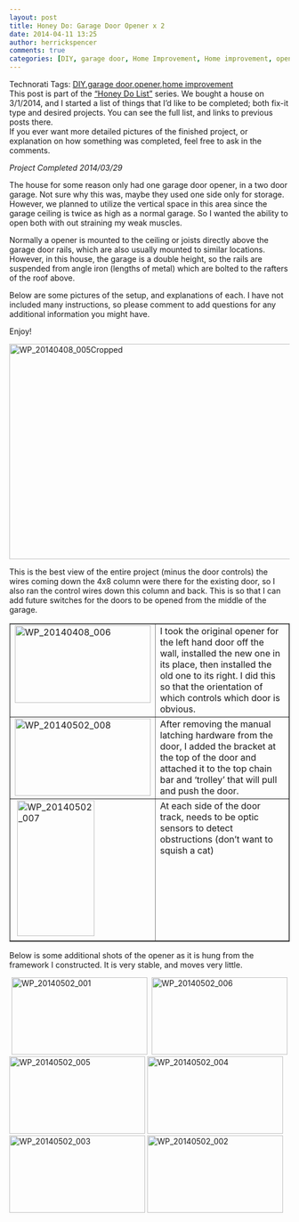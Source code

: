 ```yaml
---
layout: post
title: Honey Do: Garage Door Opener x 2
date: 2014-04-11 13:25
author: herrickspencer
comments: true
categories: [DIY, garage door, Home Improvement, Home improvement, opener]
---
```

<p></p>  <div id="scid:0767317B-992E-4b12-91E0-4F059A8CECA8:901caa73-0610-4038-9d74-3b46ef6bb20a" class="wlWriterEditableSmartContent" style="float:none;margin:0;display:inline;padding:0;">Technorati Tags: <a href="http://technorati.com/tags/DIY" rel="tag">DIY</a>,<a href="http://technorati.com/tags/garage+door" rel="tag">garage door</a>,<a href="http://technorati.com/tags/opener" rel="tag">opener</a>,<a href="http://technorati.com/tags/home+improvement" rel="tag">home improvement</a></div>  <br />This post is part of the <a href="http://herrickspencer.wordpress.com/honey-do-list/">“Honey Do List”</a> series. We bought a house on 3/1/2014, and I started a list of things that I’d like to be completed; both fix-it type and desired projects. You can see the full list, and links to previous posts there.   <br />If you ever want more detailed pictures of the finished project, or explanation on how something was completed, feel free to ask in the comments.  <p></p>  <p><em>Project Completed 2014/03/29</em></p>  <p>The house for some reason only had one garage door opener, in a two door garage. Not sure why this was, maybe they used one side only for storage. However, we planned to utilize the vertical space in this area since the garage ceiling is twice as high as a normal garage. So I wanted the ability to open both with out straining my weak muscles.</p>  <p>Normally a opener is mounted to the ceiling or joists directly above the garage door rails, which are also usually mounted to similar locations. However, in this house, the garage is a double height, so the rails are suspended from angle iron (lengths of metal) which are bolted to the rafters of the roof above.</p>  <p> Below are some pictures of the setup, and explanations of each. I have not included many instructions, so please comment to add questions for any additional information you might have.</p>  <p>Enjoy!</p>  <p><a href="https://herrickspencer.blog/wp-content/uploads/2014/04/wp_20140408_005cropped.jpg"><img title="WP_20140408_005Cropped" style="display:inline;border-width:0;" border="0" alt="WP_20140408_005Cropped" src="https://herrickspencer.blog/wp-content/uploads/2014/04/wp_20140408_005cropped_thumb.jpg" width="634" height="387" /></a> </p>  <p>This is the best view of the entire project (minus the door controls) the wires coming down the 4x8 column were there for the existing door, so I also ran the control wires down this column and back. This is so that I can add future switches for the doors to be opened from the middle of the garage. </p>  <table cellspacing="10" cellpadding="2" width="731" border="1"><tbody>     <tr>       <td valign="top" width="200"><a href="https://herrickspencer.blog/wp-content/uploads/2014/04/wp_20140408_006.jpg"><img title="WP_20140408_006" style="display:inline;border-width:0;" border="0" alt="WP_20140408_006" src="https://herrickspencer.blog/wp-content/uploads/2014/04/wp_20140408_006_thumb.jpg" width="244" height="139" /></a></td>        <td valign="top" width="499">I took the original opener for the left hand door off the wall, installed the new one in its place, then installed the old one to its right. I did this so that the orientation of which controls which door is obvious.</td>     </tr>      <tr>       <td valign="top" width="200"><a href="https://herrickspencer.blog/wp-content/uploads/2014/05/wp_20140502_008.jpg"><img title="WP_20140502_008" style="border-top:0;border-right:0;border-bottom:0;border-left:0;display:inline;" border="0" alt="WP_20140502_008" src="https://herrickspencer.blog/wp-content/uploads/2014/05/wp_20140502_008_thumb.jpg" width="244" height="139" /></a><a href="https://herrickspencer.blog/wp-content/uploads/2014/05/wp_20140502_001.jpg"></a></td>        <td valign="top" width="499">After removing the manual latching hardware from the door, I added the bracket at the top of the door and attached it to the top chain bar and ‘trolley’ that will pull and push the door.</td>     </tr>      <tr>       <td valign="top" width="200">&#160;<a href="https://herrickspencer.blog/wp-content/uploads/2014/05/wp_20140502_007.jpg"><img title="WP_20140502_007" style="border-top:0;border-right:0;border-bottom:0;border-left:0;display:inline;" border="0" alt="WP_20140502_007" src="https://herrickspencer.blog/wp-content/uploads/2014/05/wp_20140502_007_thumb.jpg" width="139" height="244" /></a></td>        <td valign="top" width="499">At each side of the door track, needs to be optic sensors to detect obstructions (don’t want to squish a cat)</td>     </tr>   </tbody></table>  <p>Below is some additional shots of the opener as it is hung from the framework I constructed. It is very stable, and moves very little.</p>  <p>&#160;<a href="https://herrickspencer.blog/wp-content/uploads/2014/05/wp_20140502_001.jpg"><img title="WP_20140502_001" style="border-top:0;border-right:0;border-bottom:0;border-left:0;display:inline;" border="0" alt="WP_20140502_001" src="https://herrickspencer.blog/wp-content/uploads/2014/05/wp_20140502_001_thumb.jpg" width="244" height="139" /></a>&#160; <a href="https://herrickspencer.blog/wp-content/uploads/2014/05/wp_20140502_006.jpg"><img title="WP_20140502_006" style="border-top:0;border-right:0;border-bottom:0;border-left:0;display:inline;" border="0" alt="WP_20140502_006" src="https://herrickspencer.blog/wp-content/uploads/2014/05/wp_20140502_006_thumb.jpg" width="244" height="139" /></a> <a href="https://herrickspencer.blog/wp-content/uploads/2014/05/wp_20140502_005.jpg"><img title="WP_20140502_005" style="border-top:0;border-right:0;border-bottom:0;border-left:0;display:inline;" border="0" alt="WP_20140502_005" src="https://herrickspencer.blog/wp-content/uploads/2014/05/wp_20140502_005_thumb.jpg" width="244" height="139" /></a> <a href="https://herrickspencer.blog/wp-content/uploads/2014/05/wp_20140502_004.jpg"><img title="WP_20140502_004" style="border-top:0;border-right:0;border-bottom:0;border-left:0;display:inline;" border="0" alt="WP_20140502_004" src="https://herrickspencer.blog/wp-content/uploads/2014/05/wp_20140502_004_thumb.jpg" width="244" height="139" /></a> <a href="https://herrickspencer.blog/wp-content/uploads/2014/05/wp_20140502_003.jpg"><img title="WP_20140502_003" style="border-top:0;border-right:0;border-bottom:0;border-left:0;display:inline;" border="0" alt="WP_20140502_003" src="https://herrickspencer.blog/wp-content/uploads/2014/05/wp_20140502_003_thumb.jpg" width="244" height="139" /></a> <a href="https://herrickspencer.blog/wp-content/uploads/2014/05/wp_20140502_002.jpg"><img title="WP_20140502_002" style="border-top:0;border-right:0;border-bottom:0;border-left:0;display:inline;" border="0" alt="WP_20140502_002" src="https://herrickspencer.blog/wp-content/uploads/2014/05/wp_20140502_002_thumb.jpg" width="244" height="139" /></a></p>
